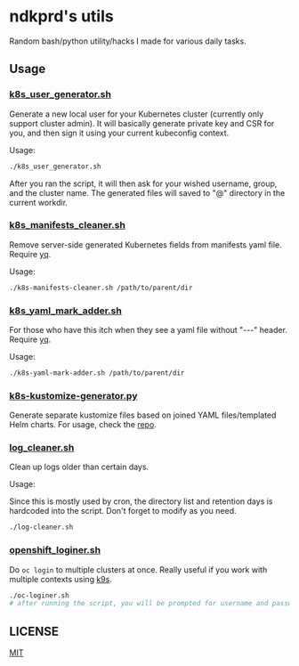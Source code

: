 # ndkprd's utils

Random bash/python utility/hacks I made for various daily tasks.

## Usage

### [k8s_user_generator.sh](./k8s_user_generator.sh)

Generate a new local user for your Kubernetes cluster (currently only support cluster admin). It will basically generate private key and CSR for you, and then sign it using your current kubeconfig context.

Usage:

```bash
./k8s_user_generator.sh
```

After you ran the script, it will then ask for your wished username, group, and the cluster name. The generated files will saved to "<username>@<clustername>" directory in the current workdir.

### [k8s_manifests_cleaner.sh](./k8s_manifests_cleaner.sh)

Remove server-side generated Kubernetes fields from manifests yaml file. Require [yq](https://github.com/mikefarah/yq).

Usage:

```bash
./k8s-manifests-cleaner.sh /path/to/parent/dir
```

### [k8s_yaml_mark_adder.sh](./k8s_yaml_mark_adder.sh)

For those who have this itch when they see a yaml file without "---" header. Require [yq](https://github.com/mikefarah/yq).

Usage:

```bash
./k8s-yaml-mark-adder.sh /path/to/parent/dir
```

### [k8s-kustomize-generator.py](https://github.com/ndkprd/kustomize-generator)

Generate separate kustomize files based on joined YAML files/templated Helm charts. For usage, check the [repo](https://github.com/ndkprd/kustomize-generator).

### [log_cleaner.sh](./log_cleaner.sh)

Clean up logs older than certain days.

Usage:

Since this is mostly used by cron, the directory list and retention days is hardcoded into the script. Don't forget to modify as you need.

```bash
./log-cleaner.sh
```

### [openshift_loginer.sh](./openshift_loginer.sh)

Do `oc login` to multiple clusters at once. Really useful if you work with multiple contexts using [k9s](https://github.com/derailed/k9s).

```bash
./oc-loginer.sh
# after running the script, you will be prompted for username and password.
```

## LICENSE

[MIT](./LICENSE)
